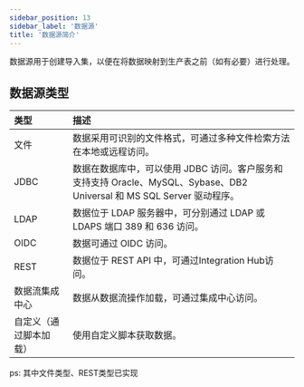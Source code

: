 ```yaml
---
sidebar_position: 13
sidebar_label: '数据源'
title: '数据源简介'
---
```

数据源用于创建导入集，以便在将数据映射到生产表之前（如有必要）进行处理。

## 数据源类型

| 类型 | 描述 |
| :------------- | :---------- |
| 文件|数据采用可识别的文件格式，可通过多种文件检索方法在本地或远程访问。
|JDBC | 数据在数据库中，可以使用 JDBC 访问。客户服务和支持支持 Oracle、MySQL、Sybase、DB2 Universal 和 MS SQL Server 驱动程序。
|LDAP | 数据位于 LDAP 服务器中，可分别通过 LDAP 或 LDAPS 端口 389 和 636 访问。
|OIDC | 数据可通过 OIDC 访问。
| REST | 数据位于 REST API 中，可通过Integration Hub访问。
| 数据流集成中心 |  数据从数据流操作加载，可通过集成中心访问。
| 自定义（通过脚本加载）| 使用自定义脚本获取数据。

ps: 其中文件类型、REST类型已实现
